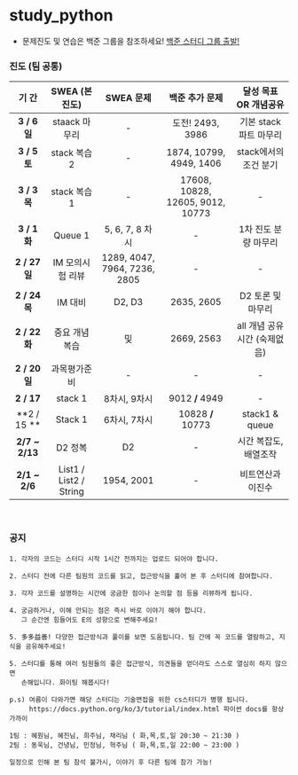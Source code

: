 # study_python

- 문제진도 및 연습은 백준 그룹을 참조하세요! [백준 스터디 그룹 출발!](https://www.acmicpc.net/group/13776)

### 진도 (팀 공통)

|   **기 간**    |   **SWEA (본 진도)**   |          SWEA  문제          |          백준 추가 문제          |    달성 목표 OR 개념공유     |
| :------------: | :--------------------: | :--------------------------: | :------------------------------: | :--------------------------: |
|  **3 / 6 일**  |     staack 마무리      |              -               |         도전! 2493, 3986         |    기본 stack 파트 마무리    |
|  **3 / 5 토**  |      stack 복습 2      |              -               |     1874, 10799, 4949, 1406      |    stack에서의 조건 분기     |
|  **3 / 3 목**  |      stack 복습1       |              -               | 17608, 10828, 12605, 9012, 10773 |              -               |
|  **3 / 1 화**  |        Queue 1         |       5, 6, 7, 8 차시        |                -                 |     1차 진도 분량 마무리     |
| **2 / 27 일**  |    IM 모의시험 리뷰    | 1289, 4047, 7964, 7236, 2805 |                -                 |              -               |
| **2 / 24 목**  |        IM 대비         |            D2, D3            |            2635, 2605            |      D2 토론 및 마무리       |
| **2 / 22 화**  |     중요 개념 복습     |              및              |            2669, 2563            | all 개념 공유시간 (숙제없음) |
| **2 / 20 일**  |      과목평가준비      |              -               |                -                 |              -               |
|   **2 / 17**   |        stack 1         |         8차시, 9차시         |         9012 **/** 4949          |              -               |
|  **2 / 15 **   |        Stack 1         |         6차시, 7차시         |        10828 **/** 10773         |        stack1 & queue        |
| **2/7 ~ 2/13** |        D2 정복         |              D2              |                -                 |    시간 복잡도, 배열조작     |
| **2/1 ~ 2/6**  | List1 / List2 / String |          1954, 2001          |                -                 |      비트연산과 이진수       |

​      

### 공지

```
1. 각자의 코드는 스터디 시작 1시간 전까지는 업로드 되어야 합니다.

2. 스터디 전에 다른 팀원의 코드를 읽고, 접근방식을 훑어 본 후 스터디에 참여합니다.

3. 각자 코드를 설명하는 시간에 궁금한 점이나 논의할 점 등을 리뷰하게 됩니다.

4. 궁금하거나, 이해 안되는 점은 즉시 바로 이야기 해야 합니다.
   그 순간엔 힘들어도 E의 성향으로 변해주세요!
   
5. 多多益善! 다양한 접근방식과 풀이를 보면 도움됩니다. 팀 간에 꼭 코드를 열람하고, 지식을 공유해주세요!
   
5. 스터디를 통해 여러 팀원들의 좋은 접근방식, 의견들을 얻더라도 스스로 열심히 하지 않으면
   손해입니다. 화이팅 해봅시다!
   
p.s) 여름이 다와가면 해당 스터디는 기술면접을 위한 cs스터디가 병행 됩니다.
     https://docs.python.org/ko/3/tutorial/index.html 파이썬 docs를 항상 가까이 
```

```
1팀 : 혜원님, 혜진님, 희주님, 채리님 ( 화,목,토,일 20:30 ~ 21:30 )
2팀 : 동욱님, 건녕님, 민정님, 혁주님 ( 화,목,토,일 22:00 ~ 23:00 )

일정으로 인해 본 팀 참석 불가시, 이야기 후 다른 팀에 참가 가능!
```

   
